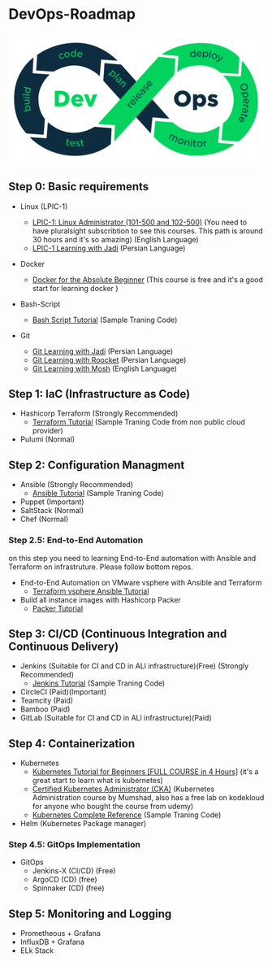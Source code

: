 # DevOps-Roadmap

<p align="center">
 <img alt="DevOps Logo" src="image/DevOps.png">
</p>

## Step 0: Basic requirements
- Linux (LPIC-1)
    - [LPIC-1: Linux Administrator (101-500 and 102-500)](https://app.pluralsight.com/paths/certificate/lpic-one) (You need to have pluralsight subscribtion to see this courses. This path is around 30 hours and it's so amazing) (English Language)
    - [LPIC-1 Learning with Jadi](https://www.aparat.com/v/vw7Gl?playlist=207575) (Persian Language)

- Docker
    - [Docker for the Absolute Beginner](https://kodekloud.com/courses/docker-for-the-absolute-beginner/) (This course is free and it's a good start for learning docker )

- Bash-Script
    - [Bash Script Tutorial](https://github.com/ahmadalibagheri/bash-script-tutorial) (Sample Traning Code)

- Git
    - [Git Learning with Jadi](https://faradars.org/courses/fvgit9609-git-github-gitlab) (Persian Language)
    - [Git Learning with Roocket](https://roocket.ir/series/learn-git-and-github) (Persian Language)  
    - [Git Learning with Mosh](https://codewithmosh.com/p/the-ultimate-git-course) (English Language) 
## Step 1: IaC (Infrastructure as Code)
- Hashicorp Terraform (Strongly Recommended)
    - [Terraform Tutorial](https://github.com/ahmadalibagheri/terraform-tutorial) (Sample Traning Code from non public cloud provider)
- Pulumi (Normal) 
## Step 2: Configuration Managment
- Ansible (Strongly Recommended)
    - [Ansible Tutorial](https://github.com/ahmadalibagheri/Ansible-tutorial) (Sample Traning Code)
- Puppet (Important)
- SaltStack (Normal)
- Chef (Normal)

### Step 2.5: End-to-End Automation
on this step you need to learning End-to-End automation with Ansible and Terraform on infrastruture. Please follow bottom repos.
- End-to-End Automation on VMware vsphere with Ansible and Terraform
    - [Terraform vsphere Ansible Tutorial](https://github.com/ahmadalibagheri/terraform-vsphere-ansible) 
- Build all instance images with Hashicorp Packer
    - [Packer Tutorial](https://github.com/ahmadalibagheri/packer-tutorial)

## Step 3: CI/CD (Continuous Integration and Continuous Delivery)
- Jenkins (Suitable for CI and CD in ALl infrastructure)(Free) (Strongly Recommended)
    - [Jenkins Tutorial](https://github.com/ahmadalibagheri/jenkins-tutorial) (Sample Traning Code)
- CircleCI (Paid)(Important)
- Teamcity (Paid)
- Bamboo (Paid)
- GitLab (Suitable for CI and CD in ALl infrastructure)(Paid)


## Step 4: Containerization
- Kubernetes
    - [Kubernetes Tutorial for Beginners [FULL COURSE in 4 Hours]](https://www.youtube.com/watch?v=X48VuDVv0do) (it's a great start to learn what is kubernetes)
    - [Certified Kubernetes Administrator (CKA)](https://www.udemy.com/course/certified-kubernetes-administrator-with-practice-tests/) (Kubernetes Administration course by Mumshad, also has a free lab on kodekloud for anyone who bought the course from udemy)
    - [Kubernetes Complete Reference](https://github.com/ahmadalibagheri/kubernetes-complete-reference) (Sample Traning Code)
- Helm (Kubernetes Package manager)

### Step 4.5: GitOps Implementation
- GitOps
    - Jenkins-X (CI/CD) (Free)
    - ArgoCD (CD) (free)
    - Spinnaker (CD) (free)

## Step 5: Monitoring and Logging
- Prometheous + Grafana
- InfluxDB + Grafana
- ELk Stack 
